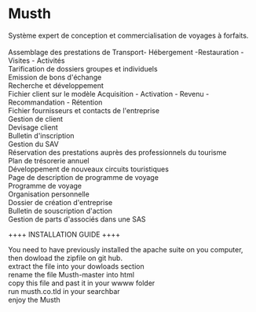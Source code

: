 # Musth
Système expert de conception et commercialisation de voyages à forfaits.
<br><br>
Assemblage des prestations de Transport- Hébergement -Restauration - Visites - Activités
<br>Tarification de dossiers groupes et individuels
<br>Emission de bons d'échange
<br>Recherche et développement
<br>Fichier client sur le modèle Acquisition - Activation - Revenu - Recommandation - Rétention
<br>Fichier fournisseurs et contacts de l'entreprise
<br>Gestion de client
<br>Devisage client
<br>Bulletin d'inscription
<br>Gestion du SAV
<br>Réservation des prestations auprès des professionnels du tourisme
<br>Plan de trésorerie annuel
<br>Développement de nouveaux circuits touristiques
<br>Page de description de programme de voyage
<br>Programme de voyage
<br>Organisation personnelle
<br>Dossier de création d'entreprise
<br>Bulletin de souscription d'action
<br>Gestion de parts d'associés dans une SAS


++++ INSTALLATION GUIDE ++++

You need to have previously installed the apache suite on you computer, then dowload the zipfile on git hub.
<br>
extract the file into your dowloads section
<br>
rename the file Musth-master into html
<br>
copy this file and past it in your wwww folder
<br>
run musth.co.tld in your searchbar
<br>
enjoy the Musth
